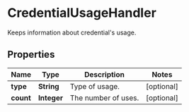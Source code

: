 

# CredentialUsageHandler

Keeps information about credential's usage.

## Properties

| Name | Type | Description | Notes |
|------------ | ------------- | ------------- | -------------|
|**type** | **String** | Type of usage. |  [optional] |
|**count** | **Integer** | The number of uses. |  [optional] |




